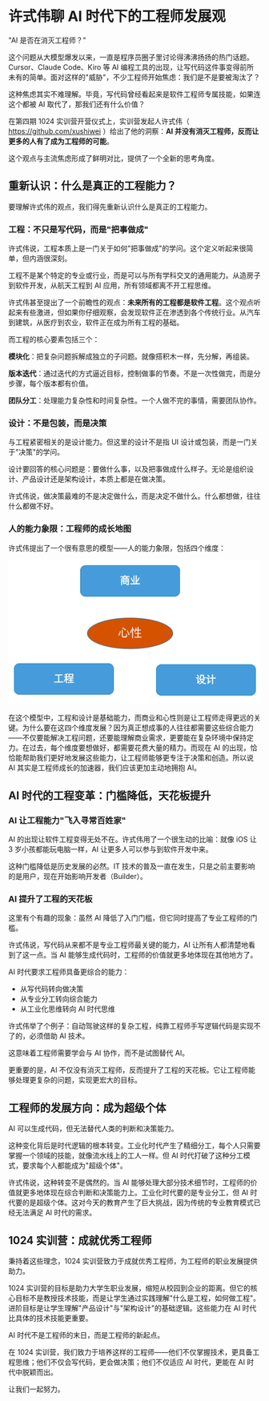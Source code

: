 # 许式伟聊 AI 时代下的工程师发展观

"AI 是否在消灭工程师？"

这个问题从大模型爆发以来，一直是程序员圈子里讨论得沸沸扬扬的热门话题。Cursor、Claude Code、Kiro 等 AI 编程工具的出现，让写代码这件事变得前所未有的简单。面对这样的"威胁"，不少工程师开始焦虑：我们是不是要被淘汰了？

这种焦虑其实不难理解。毕竟，写代码曾经看起来是软件工程师专属技能，如果连这个都被 AI 取代了，那我们还有什么价值？

在第四期 1024 实训营开营仪式上，实训营发起人许式伟（ https://github.com/xushiwei ）给出了他的洞察：**AI 并没有消灭工程师，反而让更多的人有了成为工程师的可能**。

这个观点与主流焦虑形成了鲜明对比，提供了一个全新的思考角度。

## 重新认识：什么是真正的工程能力？

要理解许式伟的观点，我们得先重新认识什么是真正的工程能力。

### 工程：不只是写代码，而是"把事做成"

许式伟说，工程本质上是一门关于如何"把事做成"的学问。这个定义听起来很简单，但内涵很深刻。

工程不是某个特定的专业或行业，而是可以与所有学科交叉的通用能力。从造房子到软件开发，从航天工程到 AI 应用，所有领域都离不开工程思维。

许式伟甚至提出了一个前瞻性的观点：**未来所有的工程都是软件工程**。这个观点听起来有些激进，但如果你仔细观察，会发现软件正在渗透到各个传统行业。从汽车到建筑，从医疗到农业，软件正在成为所有工程的基础。

而工程的核心要素包括三个：

**模块化**：把复杂问题拆解成独立的子问题。就像搭积木一样，先分解，再组装。

**版本迭代**：通过迭代的方式逼近目标，控制做事的节奏。不是一次性做完，而是分步骤，每个版本都有价值。

**团队分工**：处理能力复杂性和时间复杂性。一个人做不完的事情，需要团队协作。

### 设计：不是包装，而是决策

与工程紧密相关的是设计能力。但这里的设计不是指 UI 设计或包装，而是一门关于"决策"的学问。

设计要回答的核心问题是：要做什么事，以及把事做成什么样子。无论是组织设计、产品设计还是架构设计，本质上都是在做决策。

许式伟说，做决策最难的不是决定做什么，而是决定不做什么。什么都想做，往往什么都做不好。

### 人的能力象限：工程师的成长地图

许式伟提出了一个很有意思的模型——人的能力象限，包括四个维度：

![人的能力象限图](image.png)

在这个模型中，工程和设计是基础能力，而商业和心性则是让工程师走得更远的关键。为什么要在这四个维度发展？因为真正想成事的人往往都需要这些综合能力——不仅要能解决工程问题，还要能理解商业需求，更要能在复杂环境中保持定力。在过去，每个维度要想做好，都需要花费大量的精力。而现在 AI 的出现，恰恰能帮助我们更好地发展这些能力，让工程师能够更专注于决策和创造。所以说 AI 其实是工程师成长的加速器，我们应该更加主动地拥抱 AI。

## AI 时代的工程变革：门槛降低，天花板提升

### AI 让工程能力"飞入寻常百姓家"

AI 的出现让软件工程变得无处不在。许式伟用了一个很生动的比喻：就像 iOS 让 3 岁小孩都能玩电脑一样，AI 让更多人可以参与到软件开发中来。

这种门槛降低是历史发展的必然。IT 技术的普及一直在发生，只是之前主要影响的是用户，现在开始影响开发者（Builder）。

### AI 提升了工程的天花板

这里有个有趣的现象：虽然 AI 降低了入门门槛，但它同时提高了专业工程师的门槛。

许式伟说，写代码从来都不是专业工程师最关键的能力，AI 让所有人都清楚地看到了这一点。当 AI 能够生成代码时，工程师的价值就更多地体现在其他地方了。

AI 时代要求工程师具备更综合的能力：

- 从写代码转向做决策
- 从专业分工转向综合能力
- 从工业化思维转向 AI 时代思维

许式伟举了个例子：自动驾驶这样的复杂工程，纯靠工程师手写逻辑代码是实现不了的，必须借助 AI 技术。

这意味着工程师需要学会与 AI 协作，而不是试图替代 AI。

更重要的是，AI 不仅没有消灭工程师，反而提升了工程的天花板。它让工程师能够处理更复杂的问题，实现更宏大的目标。

## 工程师的发展方向：成为超级个体

AI 可以生成代码，但无法替代人类的判断和决策能力。

这种变化背后是时代逻辑的根本转变。工业化时代产生了精细分工，每个人只需要掌握一个领域的技能，就像流水线上的工人一样。但 AI 时代打破了这种分工模式，要求每个人都能成为"超级个体"。

许式伟说，这种转变不是偶然的。当 AI 能够处理大部分技术细节时，工程师的价值就更多地体现在综合判断和决策能力上。工业化时代要的是专业分工，但 AI 时代要的是超级个体。这对今天的教育产生了巨大挑战，因为传统的专业教育模式已经无法满足 AI 时代的需求。

## 1024 实训营：成就优秀工程师

秉持着这些理念，1024 实训营致力于成就优秀工程师，为工程师的职业发展提供助力。

1024 实训营的目标是助力大学生职业发展，缩短从校园到企业的距离。但它的核心目标不是教授技术技能，而是让学生通过实践理解"什么是工程，如何做工程"。进阶目标是让学生理解"产品设计"与"架构设计"的基础逻辑。这些能力在 AI 时代比具体的技术技能更重要。

AI 时代不是工程师的末日，而是工程师的新起点。

在 1024 实训营，我们致力于培养这样的工程师——他们不仅掌握技术，更具备工程思维；他们不仅会写代码，更会做决策；他们不仅适应 AI 时代，更能在 AI 时代中脱颖而出。

让我们一起努力。
